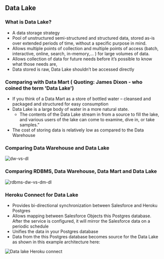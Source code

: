 ## Data Lake

### What is Data Lake?
 - A data storage strategy
- Pool of unstructured semi-structured and structured data, stored as-is over extended periods of time, without a specific purpose in mind.
- Allows multiple points of collection and multiple points of access (batch, interactive, online, search, in-memory,... ) for large volumes of data.
- Allows collection of data for future needs before it’s possible to know what those needs are, 
- Data stored is raw, Data Lake shouldn’t be accessed directly 
 
### Comparing with Data Mart  ( Quoting: James Dixon - who coined the term 'Data Lake')
 -  If you think of a Data Mart as a store of bottled water – cleansed and packaged and structured for easy consumption 
 -  Data Lake is a large body of water in a more natural state. 
    - The contents of the Data Lake stream in from a source to fill the lake, and various users of the lake can come to examine, dive in, or take samples.” 
 - The cost of storing data is relatively low as compared to the Data Warehouse

### Comparing Data Warehouse and Data Lake

![dw-vs-dl](img/datalake-vs-dw.png)



### Comparing RDBMS, Data Warehouse, Data Mart and Data Lake
![rdbms-dw-vs-dm-dl](img/dw-vs-dm-vs-dl.png)


### Heroku Connect for Data Lake

 - Provides bi-directional synchronization between Salesforce and Heroku Postgres
 - Allows mapping between Salesforce Objects this  Postgres database. After the service is configured, it will mirror the Salesforce data on a periodic schedule
 - Unifies the data in your Postgres database
 - Data from the this Postgres database becomes source for the Data Lake as shown in this example architecture here:

 ![Data lake Heroku connect](https://d2908q01vomqb2.cloudfront.net/77de68daecd823babbb58edb1c8e14d7106e83bb/2019/04/03/FinancialForce-1.png) 